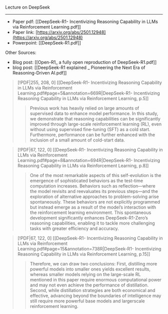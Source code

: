 Lecture on DeepSeek
***

- Paper pdf: [[DeepSeek-R1- Incentivizing Reasoning Capability in LLMs via Reinforcement Learning.pdf]]
- Paper link: [https://arxiv.org/abs/2501.12948](https://arxiv.org/abs/2501.12948)
- Powerpoint: [[DeepSeek-R1.pdf]]

Other Sources:
- Blog post:  [[Open-R1_ a fully open reproduction of DeepSeek-R1.pdf]]
- blog post:  [[DeepSeek-R1 explained _ Pioneering the Next Era of Reasoning-Driven AI.pdf]]

> [!PDF|255, 208, 0] [[DeepSeek-R1- Incentivizing Reasoning Capability in LLMs via Reinforcement Learning.pdf#page=5&annotation=669R|DeepSeek-R1- Incentivizing Reasoning Capability in LLMs via Reinforcement Learning, p.5]]
> > Previous work has heavily relied on large amounts of supervised data to enhance model performance. In this study, we demonstrate that reasoning capabilities can be significantly improved through large-scale reinforcement learning (RL), even without using supervised fine-tuning (SFT) as a cold start.   Furthermore, performance can be further enhanced with the inclusion of a small amount of cold-start data.


> [!PDF|67, 122, 0] [[DeepSeek-R1- Incentivizing Reasoning Capability in LLMs via Reinforcement Learning.pdf#page=8&annotation=694R|DeepSeek-R1- Incentivizing Reasoning Capability in LLMs via Reinforcement Learning, p.8]]
> > One of the most remarkable aspects of this self-evolution is the emergence of sophisticated behaviors as the test-time computation increases. Behaviors such as reflection—where the model revisits and reevaluates its previous steps—and the exploration of alternative approaches to problem-solving arise spontaneously. These behaviors are not explicitly programmed but instead emerge as a result of the model’s interaction with the reinforcement learning environment. This spontaneous development significantly enhances DeepSeek-R1-Zero’s reasoning capabilities, enabling it to tackle more challenging tasks with greater efficiency and accuracy.

> [!PDF|67, 122, 0] [[DeepSeek-R1- Incentivizing Reasoning Capability in LLMs via Reinforcement Learning.pdf#page=15&annotation=738R|DeepSeek-R1- Incentivizing Reasoning Capability in LLMs via Reinforcement Learning, p.15]]
> > Therefore, we can draw two conclusions: First, distilling more powerful models into smaller ones yields excellent results, whereas smaller models relying on the large-scale RL mentioned in this paper require enormous computational power and may not even achieve the performance of distillation. Second, while distillation strategies are both economical and effective, advancing beyond the boundaries of intelligence may still require more powerful base models and largerscale reinforcement learning.

